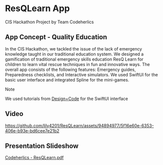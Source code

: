 # ResQLearn App
CIS Hackathon Project by Team Codeherlics


## App Concept - Quality Education

In the CIS Hackathon, we tackled the issue of the lack of emergency knowledge taught in our traditional education system. We designed a gamification of traditional emergency skills education ResQ Learn for children to learn vital rescue techniques in fun and innovative ways. The overall app consists of the following features: Emergency guides, Preparedness checklists, and Interactive simulators. We used SwiftUI for the basic user interface and integrated Spline for the mini-games. 

> [!NOTE]
> We used tutorials from [Design+Code](https://designcode.io/courses/) for the SwiftUI interface

## Video
https://github.com/lily4201/ResQLearn/assets/94894977/5f16e60e-6353-406e-b93e-bd6cee7e21b2

## Presentation Slideshow
[Codeherlics - ResQLearn.pdf](https://github.com/lily4201/ResQLearn/files/15479143/Codeherlics.-.ResQLearn.pdf)
